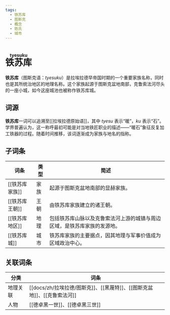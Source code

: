 ```yaml
---
tags:
  - 铁苏库
  - 图斯克
  - 概念
  - 姓氏
  - 城市
---
```

# <ruby>铁苏库<rt>tyesuku</rt></ruby>

**铁苏库**（图斯克语：*tyesuku*）是拉埃拉德早帝国时期的一个重要家族名称，同时也是其所统治地区的地理名称。这个家族起源于图斯克盆地南部，克鲁索法河尽头的一座小城，如今这座城池也被称作铁苏库城。

## 词源

**铁苏库**一词可以追溯至[[拉埃拉德原始语]]，其中 *tyesu* 表示“暖”，*ku* 表示“石”。学界普遍认为，这一称呼最初可能是对当地铁匠职业的描述——“暖石”象征反复加工铁器的过程。随着时间推移，该词逐渐成为家族与地名的指称。

## 子词条

| 词条        | 类型  | 简述                                   |
| --------- | --- | ------------------------------------ |
| [[铁苏库家族]] | 家族  | 起源于图斯克盆地南部的显赫家族。                     |
| [[铁苏库王朝]] | 王朝  | 由铁苏库家族建立的诸王朝。                        |
| [[铁苏库地区]] | 地理  | 包括铁苏库山脉以及克鲁索法河上游的城镇与周边区域，是铁苏库家族的发源地。 |
| [[铁苏库城]]  | 城市  | 铁苏库家族的主要据点，因其地理与军事价值成为区域政治中心。        |

## 关联词条

| 分类   | 词条                                  |
| ---- | ----------------------------------- |
| 地理关联 | [[docs/zh/拉埃拉德/图斯克]]、[[黑蔑特]]、[[图斯克盆地]]、[[克鲁索法河]] |
| 人物   | [[德卓黑一世]]、[[德卓黑三世]]                 |

